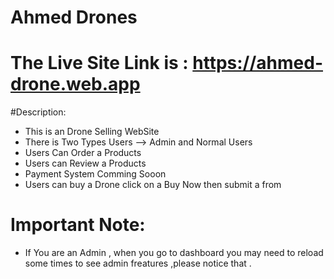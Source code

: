 # Ahmed Drones
# The Live Site Link is : https://ahmed-drone.web.app
#Description:
* This is an Drone Selling WebSite
* There is Two Types Users --> Admin and Normal Users 
 * Users Can Order a Products
 * Users can Review a Products
 * Payment System Comming Sooon
 * Users can buy a Drone click on a Buy Now then submit a from
 # Important Note:
 * If You are an Admin , when you go to dashboard you may need to reload some times to see admin freatures ,please notice that .

